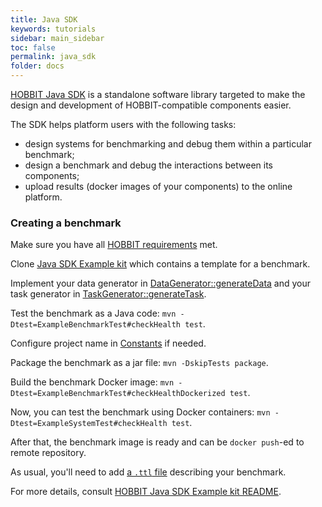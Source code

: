 ```yaml
---
title: Java SDK
keywords: tutorials
sidebar: main_sidebar
toc: false
permalink: java_sdk
folder: docs
---
```


[HOBBIT Java SDK](https://github.com/hobbit-project/java-sdk)
is a standalone software library
targeted to make the design and development
of HOBBIT-compatible components easier.

The SDK helps platform users with the following tasks:

- design systems for benchmarking and debug them within a particular benchmark;
- design a benchmark and debug the interactions between its components;
- upload results (docker images of your components) to the online platform.

### Creating a benchmark

Make sure you have all [HOBBIT requirements](/requirements) met.

Clone [Java SDK Example kit](https://github.com/hobbit-project/java-sdk-example/)
which contains a template for a benchmark.

Implement your data generator in [DataGenerator::generateData](https://github.com/hobbit-project/java-sdk-example/blob/master/src/main/java/org/hobbit/sdk/examples/examplebenchmark/benchmark/DataGenerator.java)
and your task generator in [TaskGenerator::generateTask](https://github.com/hobbit-project/java-sdk-example/blob/master/src/main/java/org/hobbit/sdk/examples/examplebenchmark/benchmark/TaskGenerator.java).

Test the benchmark as a Java code:
`mvn -Dtest=ExampleBenchmarkTest#checkHealth test`.

Configure project name in
[Constants](https://github.com/hobbit-project/java-sdk-example/blob/master/src/main/java/org/hobbit/sdk/examples/examplebenchmark/Constants.java)
if needed.

Package the benchmark as a jar file:
`mvn -DskipTests package`.

Build the benchmark Docker image:
`mvn -Dtest=ExampleBenchmarkTest#checkHealthDockerized test`.

Now, you can test the benchmark using Docker containers:
`mvn -Dtest=ExampleSystemTest#checkHealth test`.

After that, the benchmark image is ready and can be `docker push`-ed
to remote repository.

As usual, you'll need to add [a `.ttl` file](/benchmark_integration_api) describing your benchmark.

For more details, consult
[HOBBIT Java SDK Example kit README](https://github.com/hobbit-project/java-sdk-example).
